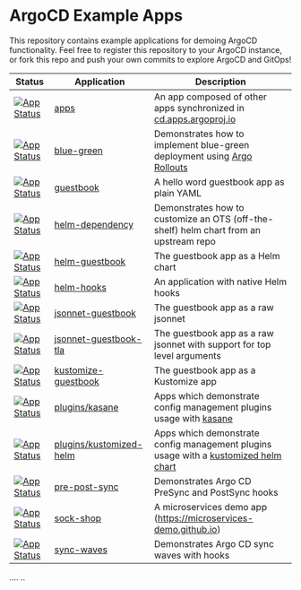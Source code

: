 # ArgoCD Example Apps

This repository contains example applications for demoing ArgoCD functionality. Feel free
to register this repository to your ArgoCD instance, or fork this repo and push your own commits
to explore ArgoCD and GitOps!

| Status                                                                    | Application                                        | Description                                                                                                              |
| ------------------------------------------------------------------------- | -------------------------------------------------- | ------------------------------------------------------------------------------------------------------------------------ |
| [![App Status][badge_sync_example_apps]][app_sync_example_apps]           | [apps](apps/)                                      | An app composed of other apps synchronized in [cd.apps.argoproj.io][app_sync_example_apps]                               |
| [![App Status][badge_blue_green]][app_blue_green]                         | [blue-green](blue-green/)                          | Demonstrates how to implement blue-green deployment using [Argo Rollouts](https://github.com/argoproj/argo-rollouts)     |
| [![App Status][badge_guestbook]][app_guestbook]                           | [guestbook](guestbook/)                            | A hello word guestbook app as plain YAML                                                                                 |
| [![App Status][badge_helm_dependency]][app_helm_dependency]               | [helm-dependency](helm-dependency/)                | Demonstrates how to customize an OTS (off-the-shelf) helm chart from an upstream repo                                    |
| [![App Status][badge_helm_guestbook]][app_helm_guestbook]                 | [helm-guestbook](helm-guestbook/)                  | The guestbook app as a Helm chart                                                                                        |
| [![App Status][badge_helm_hooks]][app_helm_hooks]                         | [helm-hooks](helm-hooks/)                          | An application with native Helm hooks                                                                                    |
| [![App Status][badge_jsonnet_guestbook]][app_jsonnet_guestbook]           | [jsonnet-guestbook](jsonnet-guestbook/)            | The guestbook app as a raw jsonnet                                                                                       |
| [![App Status][badge_jsonnet_guestbook_tla]][app_jsonnet_guestbook_tla]   | [jsonnet-guestbook-tla](jsonnet-guestbook-tla/)    | The guestbook app as a raw jsonnet with support for top level arguments                                                  |
| [![App Status][badge_kustomize_guestbook]][app_kustomize_guestbook]       | [kustomize-guestbook](kustomize-guestbook/)        | The guestbook app as a Kustomize app                                                                                     |
| [![App Status][badge_plugin_kasane]][app_plugin_kasane]                   | [plugins/kasane](plugins/kasane)                   | Apps which demonstrate config management plugins usage with [kasane](plugins/kasane/README.md)                           |
| [![App Status][badge_plugin_kustomized_helm]][app_plugin_kustomized_helm] | [plugins/kustomized-helm](plugins/kustomized-helm) | Apps which demonstrate config management plugins usage with a [kustomized helm chart](plugins/kustomized-helm/README.md) |
| [![App Status][badge_pre_post_sync]][app_pre_post_sync]                   | [pre-post-sync](pre-post-sync/)                    | Demonstrates Argo CD PreSync and PostSync hooks                                                                          |
| [![App Status][badge_sock_shop]][app_sock_shop]                           | [sock-shop](sock-shop/)                            | A microservices demo app (https://microservices-demo.github.io)                                                          |
| [![App Status][badge_sync_waves]][app_sync_waves]                         | [sync-waves](sync-waves/)                          | Demonstrates Argo CD sync waves with hooks                                                                               |

[app_sync_example_apps]: https://cd.apps.argoproj.io/applications/sync-example-apps
[badge_sync_example_apps]: https://cd.apps.argoproj.io/api/badge?revision=true&name=sync-example-apps
[app_blue_green]: https://cd.apps.argoproj.io/applications/example.blue-green
[badge_blue_green]: https://cd.apps.argoproj.io/api/badge?revision=true&name=example.blue-green
[app_guestbook]: https://cd.apps.argoproj.io/applications/example.guestbook
[badge_guestbook]: https://cd.apps.argoproj.io/api/badge?revision=true&name=example.guestbook
[app_helm_dependency]: https://cd.apps.argoproj.io/applications/example.helm-dependency
[badge_helm_dependency]: https://cd.apps.argoproj.io/api/badge?revision=true&name=example.helm-dependency
[app_helm_guestbook]: https://cd.apps.argoproj.io/applications/example.helm-guestbook
[badge_helm_guestbook]: https://cd.apps.argoproj.io/api/badge?revision=true&name=example.helm-guestbook
[app_helm_hooks]: https://cd.apps.argoproj.io/applications/example.helm-hooks
[badge_helm_hooks]: https://cd.apps.argoproj.io/api/badge?revision=true&name=example.helm-hooks
[app_jsonnet_guestbook]: https://cd.apps.argoproj.io/applications/example.jsonnet-guestbook
[badge_jsonnet_guestbook]: https://cd.apps.argoproj.io/api/badge?revision=true&name=example.jsonnet-guestbook
[app_jsonnet_guestbook_tla]: https://cd.apps.argoproj.io/applications/example.jsonnet-guestbook-tla
[badge_jsonnet_guestbook_tla]: https://cd.apps.argoproj.io/api/badge?revision=true&name=example.jsonnet-guestbook-tla
[app_kustomize_guestbook]: https://cd.apps.argoproj.io/applications/example.kustomize-guestbook
[badge_kustomize_guestbook]: https://cd.apps.argoproj.io/api/badge?revision=true&name=example.kustomize-guestbook
[app_plugin_kasane]: https://cd.apps.argoproj.io/applications/example.plugin-kasane
[badge_plugin_kasane]: https://cd.apps.argoproj.io/api/badge?revision=true&name=example.plugin-kasane
[app_plugin_kustomized_helm]: https://cd.apps.argoproj.io/applications/example.plugin-kustomized-helm
[badge_plugin_kustomized_helm]: https://cd.apps.argoproj.io/api/badge?revision=true&name=example.plugin-kustomized-helm
[app_pre_post_sync]: https://cd.apps.argoproj.io/applications/example.pre-post-sync
[badge_pre_post_sync]: https://cd.apps.argoproj.io/api/badge?revision=true&name=example.pre-post-sync
[app_sock_shop]: https://cd.apps.argoproj.io/applications/example.sock-shop
[badge_sock_shop]: https://cd.apps.argoproj.io/api/badge?revision=true&name=example.sock-shop
[app_sync_waves]: https://cd.apps.argoproj.io/applications/example.sync-waves
[badge_sync_waves]: https://cd.apps.argoproj.io/api/badge?revision=true&name=example.sync-waves

....
..

